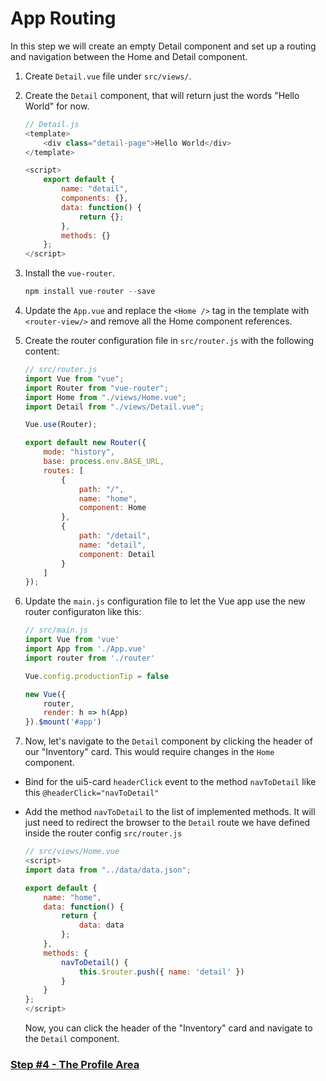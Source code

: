 # App Routing

In this step we will create an empty Detail component and set up a routing and navigation between the Home and Detail component.


1. Create `Detail.vue` file under `src/views/`.

2. Create the `Detail` component, that will return just the words "Hello World" for now.

	```js 
	// Detail.js
	<template>
        <div class="detail-page">Hello World</div>
    </template>

    <script>
        export default {
            name: "detail",
            components: {},
            data: function() {
                return {};
            },
            methods: {}
        };
    </script>
	```
3. Install the `vue-router`.
	```js
	npm install vue-router --save
	```

4. Update the `App.vue` and replace the `<Home />` tag in the template with `<router-view/>` and remove all the Home component references.
5. Create the router configuration file in `src/router.js` with the following content:

	```js 
	// src/router.js
	import Vue from "vue";
    import Router from "vue-router";
    import Home from "./views/Home.vue";
    import Detail from "./views/Detail.vue";

    Vue.use(Router);

    export default new Router({
        mode: "history",
        base: process.env.BASE_URL,
        routes: [
            {
                path: "/",
                name: "home",
                component: Home
            },
            {
                path: "/detail",
                name: "detail",
                component: Detail
            }
        ]
    });
	```
6. Update the `main.js` configuration file to let the Vue app use the new router configuraton like this:
    
	```js 
    // src/main.js
    import Vue from 'vue'
    import App from './App.vue'
    import router from './router'

    Vue.config.productionTip = false

    new Vue({
        router,
        render: h => h(App)
    }).$mount('#app')
    ```

7. Now, let's navigate to the `Detail` component by clicking the header of our "Inventory" card.  This would require changes in the `Home` component. 

- Bind for the ui5-card `headerClick` event to the method `navToDetail` like this `@headerClick="navToDetail"`
- Add the method `navToDetail` to the list of implemented methods. It will just need to redirect the browser to the `Detail` route we have defined inside the router config `src/router.js`

	```js 
	// src/views/Home.vue
	<script>
    import data from "../data/data.json";

    export default {
        name: "home",
        data: function() {
            return {
                data: data
            };
        },
        methods: {
            navToDetail() {
                this.$router.push({ name: 'detail' })
            }
        }
    };
    </script>
	```

	Now, you can click the header of the "Inventory" card and navigate to the `Detail` component.

### [Step #4 - The Profile Area](./Step4_The_Profile_Area.md)

